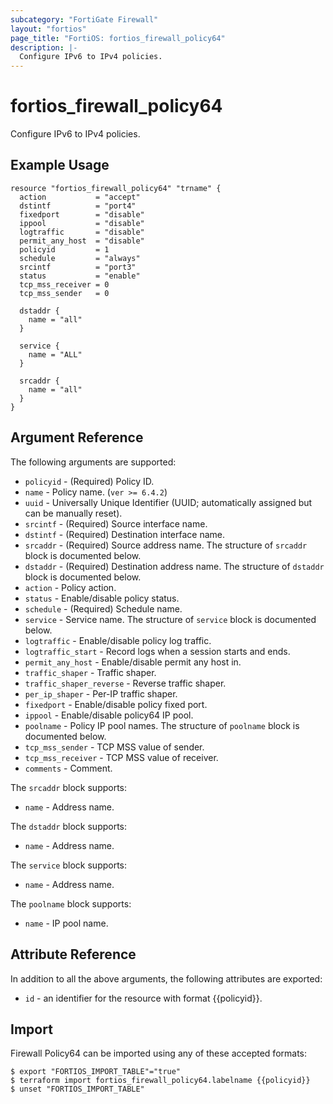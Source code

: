 ```yaml
---
subcategory: "FortiGate Firewall"
layout: "fortios"
page_title: "FortiOS: fortios_firewall_policy64"
description: |-
  Configure IPv6 to IPv4 policies.
---
```


# fortios_firewall_policy64
Configure IPv6 to IPv4 policies.

## Example Usage

```hcl
resource "fortios_firewall_policy64" "trname" {
  action           = "accept"
  dstintf          = "port4"
  fixedport        = "disable"
  ippool           = "disable"
  logtraffic       = "disable"
  permit_any_host  = "disable"
  policyid         = 1
  schedule         = "always"
  srcintf          = "port3"
  status           = "enable"
  tcp_mss_receiver = 0
  tcp_mss_sender   = 0

  dstaddr {
    name = "all"
  }

  service {
    name = "ALL"
  }

  srcaddr {
    name = "all"
  }
}
```

## Argument Reference

The following arguments are supported:

* `policyid` - (Required) Policy ID.
* `name` - Policy name. (`ver >= 6.4.2`)
* `uuid` - Universally Unique Identifier (UUID; automatically assigned but can be manually reset).
* `srcintf` - (Required) Source interface name.
* `dstintf` - (Required) Destination interface name.
* `srcaddr` - (Required) Source address name. The structure of `srcaddr` block is documented below.
* `dstaddr` - (Required) Destination address name. The structure of `dstaddr` block is documented below.
* `action` - Policy action.
* `status` - Enable/disable policy status.
* `schedule` - (Required) Schedule name.
* `service` - Service name. The structure of `service` block is documented below.
* `logtraffic` - Enable/disable policy log traffic.
* `logtraffic_start` - Record logs when a session starts and ends.
* `permit_any_host` - Enable/disable permit any host in.
* `traffic_shaper` - Traffic shaper.
* `traffic_shaper_reverse` - Reverse traffic shaper.
* `per_ip_shaper` - Per-IP traffic shaper.
* `fixedport` - Enable/disable policy fixed port.
* `ippool` - Enable/disable policy64 IP pool.
* `poolname` - Policy IP pool names. The structure of `poolname` block is documented below.
* `tcp_mss_sender` - TCP MSS value of sender.
* `tcp_mss_receiver` - TCP MSS value of receiver.
* `comments` - Comment.

The `srcaddr` block supports:

* `name` - Address name.

The `dstaddr` block supports:

* `name` - Address name.

The `service` block supports:

* `name` - Address name.

The `poolname` block supports:

* `name` - IP pool name.


## Attribute Reference

In addition to all the above arguments, the following attributes are exported:
* `id` - an identifier for the resource with format {{policyid}}.

## Import

Firewall Policy64 can be imported using any of these accepted formats:
```
$ export "FORTIOS_IMPORT_TABLE"="true"
$ terraform import fortios_firewall_policy64.labelname {{policyid}}
$ unset "FORTIOS_IMPORT_TABLE"
```
